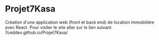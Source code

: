 # Projet7Kasa
Création d'une application web (front et back end) de location immobilière avec React. Pour visiter le site aller sur le lien suivant.
7ceddev.github.io/Projet7Kasa/
